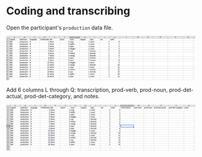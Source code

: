 
# Coding and transcribing


Open the participant's `production` data file.

![](../static/images/transcribe-start.png)

Add 6 columns L through Q: transcription, prod-verb, prod-noun, prod-det-actual, prod-det-category, and notes.

![](../static/images/transcribe-add.png)




